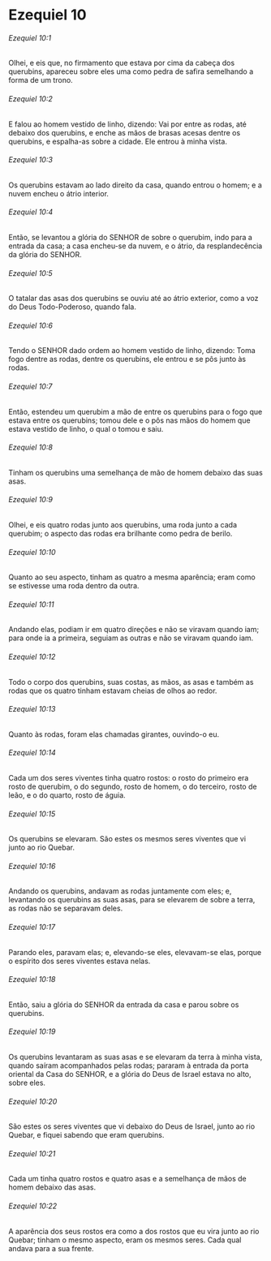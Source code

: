 # Ezequiel 10

###### Ezequiel 10:1

Olhei, e eis que, no firmamento que estava por cima da cabeça dos querubins, apareceu sobre eles uma como pedra de safira semelhando a forma de um trono.

###### Ezequiel 10:2

E falou ao homem vestido de linho, dizendo: Vai por entre as rodas, até debaixo dos querubins, e enche as mãos de brasas acesas dentre os querubins, e espalha-as sobre a cidade. Ele entrou à minha vista.

###### Ezequiel 10:3

Os querubins estavam ao lado direito da casa, quando entrou o homem; e a nuvem encheu o átrio interior.

###### Ezequiel 10:4

Então, se levantou a glória do SENHOR de sobre o querubim, indo para a entrada da casa; a casa encheu-se da nuvem, e o átrio, da resplandecência da glória do SENHOR.

###### Ezequiel 10:5

O tatalar das asas dos querubins se ouviu até ao átrio exterior, como a voz do Deus Todo-Poderoso, quando fala.

###### Ezequiel 10:6

Tendo o SENHOR dado ordem ao homem vestido de linho, dizendo: Toma fogo dentre as rodas, dentre os querubins, ele entrou e se pôs junto às rodas.

###### Ezequiel 10:7

Então, estendeu um querubim a mão de entre os querubins para o fogo que estava entre os querubins; tomou dele e o pôs nas mãos do homem que estava vestido de linho, o qual o tomou e saiu.

###### Ezequiel 10:8

Tinham os querubins uma semelhança de mão de homem debaixo das suas asas.

###### Ezequiel 10:9

Olhei, e eis quatro rodas junto aos querubins, uma roda junto a cada querubim; o aspecto das rodas era brilhante como pedra de berilo.

###### Ezequiel 10:10

Quanto ao seu aspecto, tinham as quatro a mesma aparência; eram como se estivesse uma roda dentro da outra.

###### Ezequiel 10:11

Andando elas, podiam ir em quatro direções e não se viravam quando iam; para onde ia a primeira, seguiam as outras e não se viravam quando iam.

###### Ezequiel 10:12

Todo o corpo dos querubins, suas costas, as mãos, as asas e também as rodas que os quatro tinham estavam cheias de olhos ao redor.

###### Ezequiel 10:13

Quanto às rodas, foram elas chamadas girantes, ouvindo-o eu.

###### Ezequiel 10:14

Cada um dos seres viventes tinha quatro rostos: o rosto do primeiro era rosto de querubim, o do segundo, rosto de homem, o do terceiro, rosto de leão, e o do quarto, rosto de águia.

###### Ezequiel 10:15

Os querubins se elevaram. São estes os mesmos seres viventes que vi junto ao rio Quebar.

###### Ezequiel 10:16

Andando os querubins, andavam as rodas juntamente com eles; e, levantando os querubins as suas asas, para se elevarem de sobre a terra, as rodas não se separavam deles.

###### Ezequiel 10:17

Parando eles, paravam elas; e, elevando-se eles, elevavam-se elas, porque o espírito dos seres viventes estava nelas.

###### Ezequiel 10:18

Então, saiu a glória do SENHOR da entrada da casa e parou sobre os querubins.

###### Ezequiel 10:19

Os querubins levantaram as suas asas e se elevaram da terra à minha vista, quando saíram acompanhados pelas rodas; pararam à entrada da porta oriental da Casa do SENHOR, e a glória do Deus de Israel estava no alto, sobre eles.

###### Ezequiel 10:20

São estes os seres viventes que vi debaixo do Deus de Israel, junto ao rio Quebar, e fiquei sabendo que eram querubins.

###### Ezequiel 10:21

Cada um tinha quatro rostos e quatro asas e a semelhança de mãos de homem debaixo das asas.

###### Ezequiel 10:22

A aparência dos seus rostos era como a dos rostos que eu vira junto ao rio Quebar; tinham o mesmo aspecto, eram os mesmos seres. Cada qual andava para a sua frente.

